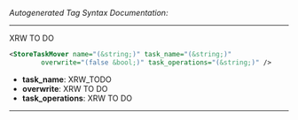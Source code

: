 _Autogenerated Tag Syntax Documentation:_

---
XRW TO DO

```xml
<StoreTaskMover name="(&string;)" task_name="(&string;)"
        overwrite="(false &bool;)" task_operations="(&string;)" />
```

-   **task_name**: XRW_TODO
-   **overwrite**: XRW TO DO
-   **task_operations**: XRW TO DO

---
